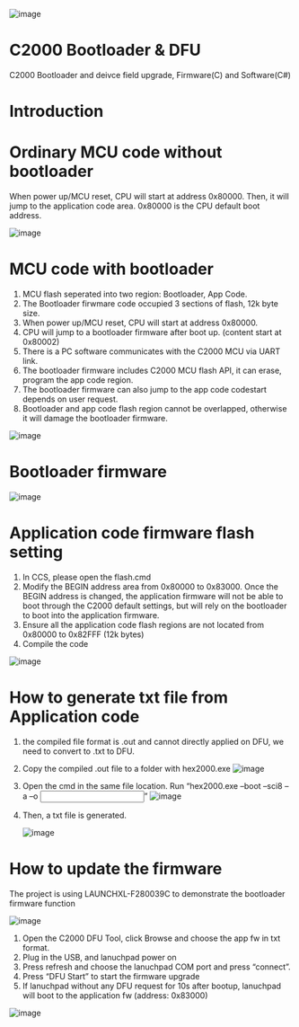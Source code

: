 ![image](https://github.com/user-attachments/assets/043a4112-82c6-45d2-bf22-c1d6d9b1c71b)
# C2000 Bootloader & DFU
C2000 Bootloader and deivce field upgrade, Firmware(C) and Software(C#)

# Introduction
# Ordinary MCU code without bootloader
When power up/MCU reset, CPU will start at address 0x80000.
Then, it will jump to the application code area.
0x80000 is the CPU default boot address. 

![image](https://github.com/user-attachments/assets/0b043ccc-3c78-411a-95ba-9fa7855eb4a6)

# MCU code with bootloader
1. MCU flash seperated into two region: Bootloader, App Code.
2. The Bootloader firwmare code occupied 3 sections of flash, 12k byte size.
3. When power up/MCU reset, CPU will start at address 0x80000.
4. CPU will jump to a bootloader firmware after boot up. (content start at 0x80002)
5. There is a PC software communicates with the C2000 MCU via UART link.
6. The bootloader firmware includes C2000 MCU flash API, it can erase, program the app code region.
7. The bootloader firmware can also jump to the app code codestart depends on user request.
8. Bootloader and app code flash region cannot be overlapped, otherwise it will damage the bootloader firmware.
   
![image](https://github.com/user-attachments/assets/20c78f4b-6743-4317-9eea-67f69c790d56)

# Bootloader firmware 
![image](https://github.com/user-attachments/assets/16c789e8-91b6-4a21-aedd-26af49aa03ff)

# Application code firmware flash setting

1. In CCS, please open the flash.cmd
2. Modify the BEGIN address area from 0x80000 to 0x83000. Once the BEGIN address is changed, the application firmware will not be able to boot through the C2000 default settings, but will rely on the bootloader to boot into the application firmware.
3. Ensure all the application code flash regions are not located from 0x80000 to 0x82FFF (12k bytes)
4. Compile the code

![image](https://github.com/user-attachments/assets/168e5bfb-c395-475a-be8c-25b5e7d19134)

# How to generate txt file from Application code
1. the compiled file format is .out and cannot directly applied on DFU, we need to convert to .txt to DFU.
2. Copy the compiled .out file to a folder with hex2000.exe
   ![image](https://github.com/user-attachments/assets/544effbe-df7e-4cc5-b783-666263b92e29)
3. Open the cmd in the same file location. Run “hex2000.exe –boot –sci8 –a –o <output file.txt> <input file.out>”
   ![image](https://github.com/user-attachments/assets/bf008e02-39a1-4242-be0b-981cd63403e3)
4. Then, a txt file is generated.
   
   ![image](https://github.com/user-attachments/assets/1540030a-17d2-4bc2-a050-9e08483fec6a)

# How to update the firmware 
The project is using LAUNCHXL-F280039C to demonstrate the bootloader firmware function

![image](https://github.com/user-attachments/assets/ed83fd24-0cfa-4f68-84ae-8efe955ec223)

1. Open the C2000 DFU Tool, click Browse and choose the app fw in txt format.
2. Plug in the USB, and lanuchpad power on
3. Press refresh and choose the lanuchpad COM port and press “connect”.
4. Press “DFU Start” to start the firmware upgrade
5. If lanuchpad without any DFU request for 10s after bootup, lanuchpad will boot to the application fw (address: 0x83000)

![image](https://github.com/user-attachments/assets/cf3f9d30-c5fc-4216-8cc4-b2d4d271d0fe)

